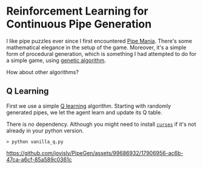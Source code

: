 # Reinforcement Learning for Continuous Pipe Generation

I like pipe puzzles ever since I first encountered [Pipe Mania](https://en.wikipedia.org/wiki/Pipe_Mania). There's some mathematical elegance in the setup
of the game. Moreover, it's a simple form of procedural generation, which is
something I had attempted to do for a simple game, using [genetic algorithm](https://github.com/jovisly/MapGen).

How about other algorithms?

## Q Learning

First we use a simple [Q learning](https://en.wikipedia.org/wiki/Q-learning)
algorithm. Starting with randomly generated pipes, we let the agent learn and
update its Q table.

There is no dependency. Although you might need to install [`curses`](https://docs.python.org/3/howto/curses.html) if it's not already in your python version.

```
> python vanilla_q.py
```

https://github.com/jovisly/PipeGen/assets/99686932/17906956-ac6b-47ca-a6cf-85a589c0361c

